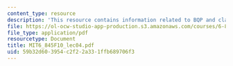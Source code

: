 ```yaml
---
content_type: resource
description: 'This resource contains information related to BQP and classical friends. '
file: https://ol-ocw-studio-app-production.s3.amazonaws.com/courses/6-845-quantum-complexity-theory-fall-2010/59b32d603954c2f22a331ffb689706f3_MIT6_845F10_lec04.pdf
file_type: application/pdf
resourcetype: Document
title: MIT6_845F10_lec04.pdf
uid: 59b32d60-3954-c2f2-2a33-1ffb689706f3
---
```

